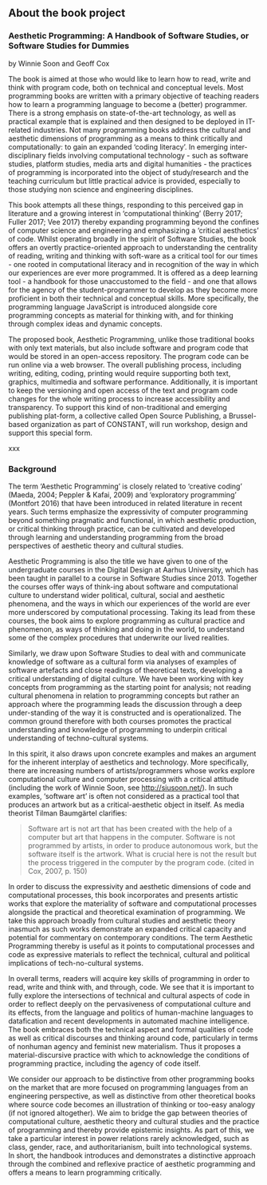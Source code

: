 ## About the book project

### Aesthetic Programming: A Handbook of Software Studies, or Software Studies for Dummies

by Winnie Soon and Geoff Cox

The book is aimed at those who would like to learn how to read, write and think with program code, both on technical and conceptual levels. Most programming books are written with a primary objective of teaching readers how to learn a programming language to become a (better) programmer. There is a strong emphasis on state-of-the-art technology, as well as practical example that is explained and then designed to be deployed in IT-related industries. Not many programming books address the cultural and aesthetic dimensions of programming as a means to think critically and computationally: to gain an expanded ‘coding literacy’. In emerging inter-disciplinary fields involving computational technology - such as software studies, platform studies, media arts and digital humanities - the practices of programming is incorporated into the object of study/research and the teaching curriculum but little practical advice is provided, especially to those studying non science and engineering disciplines.

This book attempts all these things, responding to this perceived gap in literature and a growing interest in ‘computational thinking’ (Berry 2017; Fuller 2017; Vee 2017) thereby expanding programming beyond the confines of computer science and engineering and emphasizing a ‘critical aesthetics’ of code. Whilst operating broadly in the spirit of Software Studies, the book offers an overtly practice-oriented approach to understanding the centrality of reading, writing and thinking with soft-ware as a critical tool for our times - one rooted in computational literacy and in recognition of the way in which our experiences are ever more programmed. It is offered as a deep learning tool - a handbook for those unaccustomed to the field - and one that allows for the agency of the student-programmer to develop as they become more proficient in both their technical and conceptual skills. More specifically, the programming language JavaScript is introduced alongside core programming concepts as material for thinking with, and for thinking through complex ideas and dynamic concepts.

The proposed book, Aesthetic Programming, unlike those traditional books with only text materials, but also include software and program code that would be stored in an open-access repository. The program code can be run online via a web browser. The overall publishing process, including writing, editing, coding, printing would require supporting both text, graphics, multimedia and software performance. Additionally, it is important to keep the versioning and open access of the text and program code changes for the whole writing process to increase accessibility and transparency. To support this kind of non-traditional and emerging publishing plat-form, a collective called Open Source Publishing, a Brussel-based organization as part of CONSTANT, will run workshop, design and support this special form.

xxx
### Background

The term ‘Aesthetic Programming’ is closely related to ‘creative coding’ (Maeda, 2004; Peppler & Kafai, 2009) and ‘exploratory programming’ (Montfort 2016) that have been introduced in related literature in recent years. Such terms emphasize the expressivity of computer programming beyond something pragmatic and functional, in which aesthetic production, or critical thinking through practice, can be cultivated and developed through learning and understanding programming from the broad perspectives of aesthetic theory and cultural studies.

Aesthetic Programming is also the title we have given to one of the undergraduate courses in the Digital Design at Aarhus University, which has been taught in parallel to a course in Software Studies since 2013. Together the courses offer ways of think-ing about software and computational culture to understand wider political, cultural, social and aesthetic phenomena, and the ways in which our experiences of the world are ever more underscored by computational processing. Taking its lead from these courses, the book aims to explore programming as cultural practice and phenomenon, as ways of thinking and doing in the world, to understand some of the complex procedures that underwrite our lived realities.

Similarly, we draw upon Software Studies to deal with and communicate knowledge of software as a cultural form via analyses of examples of software artefacts and close readings of theoretical texts, developing a critical understanding of digital culture. We have been working with key concepts from programming as the starting point for analysis; not reading cultural phenomena in relation to programming concepts but rather an approach where the programming leads the discussion through a deep under-standing of the way it is constructed and is operationalized. The common ground therefore with both courses promotes the practical understanding and knowledge of programming to underpin critical understanding of techno-cultural systems.

In this spirit, it also draws upon concrete examples and makes an argument for the inherent interplay of aesthetics and technology. More specifically, there are increasing numbers of artists/programmers whose works explore computational culture and computer processing with a critical attitude (including the work of Winnie Soon, see http://siusoon.net/). In such examples, ‘software art’ is often not considered as a practical tool that produces an artwork but as a critical-aesthetic object in itself. As media theorist Tilman Baumgärtel clarifies:

>Software art is not art that has been created with the help of a computer but art that happens in the computer. Software is not programmed by artists, in order to produce autonomous work, but the software itself is the artwork. What is crucial here is not the result but the process triggered in the computer by the program code. (cited in Cox, 2007, p. 150)

In order to discuss the expressivity and aesthetic dimensions of code and computational processes, this book incorporates and presents artistic works that explore the materiality of software and computational processes alongside the practical and theoretical examination of programming. We take this approach broadly from cultural studies and aesthetic theory inasmuch as such works demonstrate an expanded critical capacity and potential for commentary on contemporary conditions. The term Aesthetic Programming thereby is useful as it points to computational processes and code as expressive materials to reflect the technical, cultural and political implications of tech-no-cultural systems.

In overall terms, readers will acquire key skills of programming in order to read, write and think with, and through, code. We see that it is important to fully explore the intersections of technical and cultural aspects of code in order to reflect deeply on the pervasiveness of computational culture and its effects, from the language and politics of human-machine languages to datafication and recent developments in automated machine intelligence. The book embraces both the technical aspect and formal qualities of code as well as critical discourses and thinking around code, particularly in terms of nonhuman agency and feminist new materialism. Thus it proposes a material-discursive practice with which to acknowledge the conditions of programming practice, including the agency of code itself.

We consider our approach to be distinctive from other programming books on the market that are more focused on programming languages from an engineering perspective, as well as distinctive from other theoretical books where source code becomes an illustration of thinking or too-easy analogy (if not ignored altogether). We aim to bridge the gap between theories of computational culture, aesthetic theory and cultural studies and the practice of programming and thereby provide epistemic insights. As part of this, we take a particular interest in power relations rarely acknowledged, such as class, gender, race, and authoritarianism, built into technological systems. In short, the handbook introduces and demonstrates a distinctive approach through the combined and reflexive practice of aesthetic programming and offers a means to learn programming critically.
